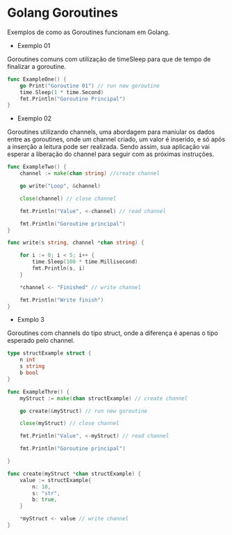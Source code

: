 # Golang Goroutines
Exemplos de como as Goroutines funcionam em Golang.

- Exemplo 01

Goroutines comuns com utilização de timeSleep para que de tempo de finalizar a goroutine.

```go
func ExampleOne() {
	go Print("Goroutine 01") // run new goroutine
	time.Sleep(1 * time.Second)
	fmt.Println("Goroutine Principal")
}
```

- Exemplo 02

Goroutines utilizando channels, uma abordagem para maniular os dados entre as goroutines, onde um channel criado, um valor é inserido, e só após a inserção a leitura pode ser realizada.
Sendo assim, sua aplicação vai esperar a liberação do channel para seguir com as próximas instruções.

```go
func ExampleTwo() {
	channel := make(chan string) //create channel

	go write("Loop", &channel)

	close(channel) // close channel

	fmt.Println("Value", <-channel) // read channel

	fmt.Println("Goroutine principal")
}

func write(s string, channel *chan string) {

	for i := 0; i < 5; i++ {
		time.Sleep(100 * time.Millisecond)
		fmt.Println(s, i)
	}

	*channel <- "Finished" // write channel

	fmt.Println("Write finish")
}
```
- Exmplo 3

Goroutines com channels do tipo struct, onde a diferença é apenas o tipo esperado pelo channel.

```go
type structExample struct {
	n int
	s string
	b bool
}

func ExampleThre() {
	myStruct := make(chan structExample) // create channel

	go create(&myStruct) // run new goroutine

	close(myStruct) // close channel

	fmt.Println("Value", <-myStruct) // read channel

	fmt.Println("Goroutine principal")

}

func create(myStruct *chan structExample) {
	value := structExample{
		n: 10,
		s: "str",
		b: true,
	}

	*myStruct <- value // write channel
}
```
